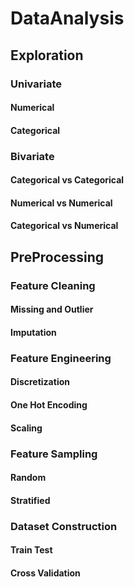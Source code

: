 # DataAnalysis
## Exploration
### Univariate
#### Numerical
#### Categorical		
### Bivariate
#### Categorical vs Categorical			
#### Numerical vs Numerical			
#### Categorical vs Numerical			
## PreProcessing
### Feature Cleaning
#### Missing and Outlier
#### Imputation
### Feature Engineering
#### Discretization
#### One Hot Encoding
#### Scaling
### Feature Sampling
#### Random
#### Stratified
### Dataset Construction
#### Train Test
#### Cross Validation
